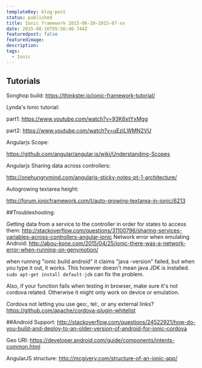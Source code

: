 ```yaml
---
templateKey: blog-post
status: published
title: Ionic framework 2015-06-20~2015-07-xx
date: 2015-08-16T05:56:40.744Z
featuredpost: false
featuredimage:
description:
tags:
  - Ionic
---
```

## Tutorials

Songhop build:
https://thinkster.io/ionic-framework-tutorial/

Lynda's Ionic tutorial:

part1: https://www.youtube.com/watch?v=93K6xtYxMgg

part2: https://www.youtube.com/watch?v=uEziLWMN2VU

Angularjs Scope:

https://github.com/angular/angular.js/wiki/Understanding-Scopes

Angularjs Sharing data across controllers:

http://onehungrymind.com/angularjs-sticky-notes-pt-1-architecture/

Autogrowing textarea height:

http://forum.ionicframework.com/t/auto-growing-textarea-in-ionic/6213

##Troubleshooting:

Getting data from a service to the controller in order for states to access them:
http://stackoverflow.com/questions/31100796/sharing-services-variables-across-controllers-angular-ionic
Network error when emulating Android:
http://abou-kone.com/2015/04/25/ionic-there-was-a-network-error-when-running-on-genymotion/

when running "ionic build android" it claims "java -version" failed, but when you type it out, it works. This however doesn't mean java JDK is installed. ```sudo apt-get install default-jdk``` can fix the problem.

Also, if your function fails when testing in browser, make sure it's not cordova related. Otherwise it might only work on device or emulation.

Cordova not letting you use geo:, tel:, or any external links?
https://github.com/apache/cordova-plugin-whitelist

##Android Support:
http://stackoverflow.com/questions/24522921/how-do-you-build-and-deploy-to-an-older-version-of-android-for-ionic-cordova

Geo URI:
https://developer.android.com/guide/components/intents-common.html

AngularJS structure:
http://mcgivery.com/structure-of-an-ionic-app/
